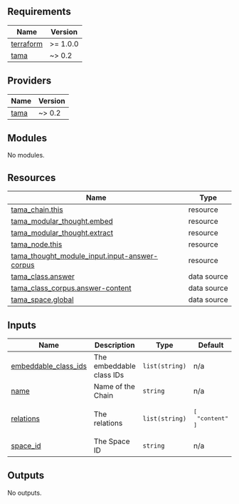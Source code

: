<!-- BEGIN_TF_DOCS -->
## Requirements

| Name | Version |
|------|---------|
| <a name="requirement_terraform"></a> [terraform](#requirement\_terraform) | >= 1.0.0 |
| <a name="requirement_tama"></a> [tama](#requirement\_tama) | ~> 0.2 |

## Providers

| Name | Version |
|------|---------|
| <a name="provider_tama"></a> [tama](#provider\_tama) | ~> 0.2 |

## Modules

No modules.

## Resources

| Name | Type |
|------|------|
| [tama_chain.this](https://registry.terraform.io/providers/upmaru/tama/latest/docs/resources/chain) | resource |
| [tama_modular_thought.embed](https://registry.terraform.io/providers/upmaru/tama/latest/docs/resources/modular_thought) | resource |
| [tama_modular_thought.extract](https://registry.terraform.io/providers/upmaru/tama/latest/docs/resources/modular_thought) | resource |
| [tama_node.this](https://registry.terraform.io/providers/upmaru/tama/latest/docs/resources/node) | resource |
| [tama_thought_module_input.input-answer-corpus](https://registry.terraform.io/providers/upmaru/tama/latest/docs/resources/thought_module_input) | resource |
| [tama_class.answer](https://registry.terraform.io/providers/upmaru/tama/latest/docs/data-sources/class) | data source |
| [tama_class_corpus.answer-content](https://registry.terraform.io/providers/upmaru/tama/latest/docs/data-sources/class_corpus) | data source |
| [tama_space.global](https://registry.terraform.io/providers/upmaru/tama/latest/docs/data-sources/space) | data source |

## Inputs

| Name | Description | Type | Default | Required |
|------|-------------|------|---------|:--------:|
| <a name="input_embeddable_class_ids"></a> [embeddable\_class\_ids](#input\_embeddable\_class\_ids) | The embeddable class IDs | `list(string)` | n/a | yes |
| <a name="input_name"></a> [name](#input\_name) | Name of the Chain | `string` | n/a | yes |
| <a name="input_relations"></a> [relations](#input\_relations) | The relations | `list(string)` | <pre>[<br/>  "content"<br/>]</pre> | no |
| <a name="input_space_id"></a> [space\_id](#input\_space\_id) | The Space ID | `string` | n/a | yes |

## Outputs

No outputs.
<!-- END_TF_DOCS -->